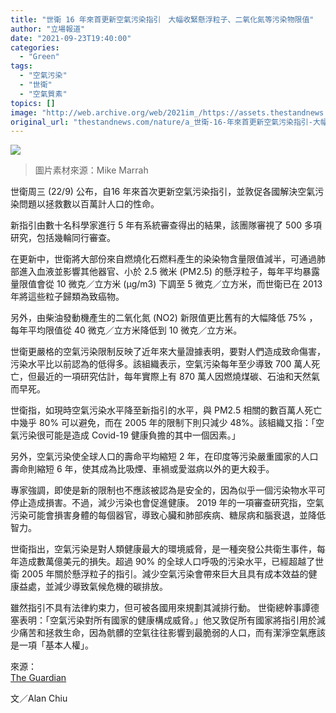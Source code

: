 ```yaml
---
title: "世衛 16 年來首更新空氣污染指引　大幅收緊懸浮粒子、二氧化氮等污染物限值"
author: "立場報道"
date: "2021-09-23T19:40:00"
categories:
  - "Green"
tags:
  - "空氣污染"
  - "世衛"
  - "空氣質素"
topics: []
image: "http://web.archive.org/web/2021im_/https://assets.thestandnews.com/media/photos/EARTH-20.png"
original_url: "thestandnews.com/nature/a_世衛-16-年來首更新空氣污染指引-大幅收緊懸浮粒子二氧化氮等污染物限值"
---
```

![](http://web.archive.org/web/2021im_/https://assets.thestandnews.com/media/photos/EARTH-20.png)
> 圖片素材來源：Mike Marrah

世衛周三 (22/9) 公布，自16 年來首次更新空氣污染指引，並敦促各國解決空氣污染問題以拯救數以百萬計人口的性命。

新指引由數十名科學家進行 5 年有系統審查得出的結果，該團隊審視了 500 多項研究，包括幾輪同行審查。

在更新中，世衛將大部份來自燃燒化石燃料產生的染染物含量限值減半，可通過肺部進入血液並影響其他器官、小於 2.5 微米 (PM2.5) 的懸浮粒子，每年平均暴露量限值會從 10 微克／立方米 (µg/m3) 下調至 5 微克／立方米，而世衛已在 2013 年將這些粒子歸類為致癌物。

另外，由柴油發動機產生的二氧化氮 (NO2) 新限值更比舊有的大幅降低 75% ，每年平均限值從 40 微克／立方米降低到 10 微克／立方米。

世衛更嚴格的空氣污染限制反映了近年來大量證據表明，要對人們造成致命傷害，污染水平比以前認為的低得多。該組織表示，空氣污染每年至少導致 700 萬人死亡，但最近的一項研究估計，每年實際上有 870 萬人因燃燒煤碳、石油和天然氣而早死。

世衛指，如現時空氣污染水平降至新指引的水平，與 PM2.5 相關的數百萬人死亡中幾乎 80% 可以避免，而在 2005 年的限制下則只減少 48%。該組織又指：「空氣污染很可能是造成 Covid-19 健康負擔的其中一個因素。」

另外，空氣污染使全球人口的壽命平均縮短 2 年，在印度等污染嚴重國家的人口壽命則縮短 6 年，使其成為比吸煙、車禍或愛滋病以外的更大殺手。

專家強調，即使是新的限制也不應該被認為是安全的，因為似乎一個污染物水平可停止造成損害。不過，減少污染也會促進健康。 2019 年的一項審查研究指，空氣污染可能會損害身體的每個器官，導致心臟和肺部疾病、糖尿病和腦衰退，並降低智力。

世衛指出，空氣污染是對人類健康最大的環境威脅，是一種突發公共衛生事件，每年造成數萬億美元的損失。超過 90% 的全球人口呼吸的污染水平，已經超越了世衛 2005 年關於懸浮粒子的指引。減少空氣污染會帶來巨大且具有成本效益的健康益處，並減少導致氣候危機的碳排放。

雖然指引不具有法律約束力，但可被各國用來規劃其減排行動。 世衛總幹事譚德塞表明：「空氣污染對所有國家的健康構成威脅。」他又敦促所有國家將指引用於減少痛苦和拯救生命，因為骯髒的空氣往往影響到最脆弱的人口，而有潔淨空氣應該是一項「基本人權」。

來源：  
[The Guardian](http://web.archive.org/web/20211229132202/https://www.theguardian.com/environment/2021/sep/22/who-cuts-guideline-limits-on-air-pollution-from-fossil-fuels)

文／Alan Chiu
